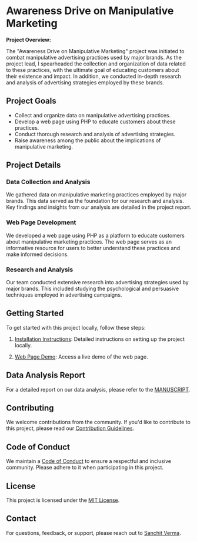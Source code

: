 # Awareness Drive on Manipulative Marketing

**Project Overview:**

The "Awareness Drive on Manipulative Marketing" project was initiated to combat manipulative advertising practices used by major brands. As the project lead, I spearheaded the collection and organization of data related to these practices, with the ultimate goal of educating customers about their existence and impact. In addition, we conducted in-depth research and analysis of advertising strategies employed by these brands.

## Project Goals

- Collect and organize data on manipulative advertising practices.
- Develop a web page using PHP to educate customers about these practices.
- Conduct thorough research and analysis of advertising strategies.
- Raise awareness among the public about the implications of manipulative marketing.

## Project Details

### Data Collection and Analysis

We gathered data on manipulative marketing practices employed by major brands. This data served as the foundation for our research and analysis. Key findings and insights from our analysis are detailed in the project report.

### Web Page Development

We developed a web page using PHP as a platform to educate customers about manipulative marketing practices. The web page serves as an informative resource for users to better understand these practices and make informed decisions.

### Research and Analysis

Our team conducted extensive research into advertising strategies used by major brands. This included studying the psychological and persuasive techniques employed in advertising campaigns.

## Getting Started

To get started with this project locally, follow these steps:

1. [Installation Instructions](./INSTALLATION.md): Detailed instructions on setting up the project locally.

2. [Web Page Demo](./DEMO): Access a live demo of the web page.

## Data Analysis Report

For a detailed report on our data analysis, please refer to the [MANUSCRIPT](./MANUSCRIPT.pdf).

## Contributing

We welcome contributions from the community. If you'd like to contribute to this project, please read our [Contribution Guidelines](./CONTRIBUTING.md).

## Code of Conduct

We maintain a [Code of Conduct](./CODE_OF_CONDUCT.md) to ensure a respectful and inclusive community. Please adhere to it when participating in this project.

## License

This project is licensed under the [MIT License](./LICENSE.md).

## Contact

For questions, feedback, or support, please reach out to [Sanchit Verma](mailto:sanchitverma031@gmail.com).



